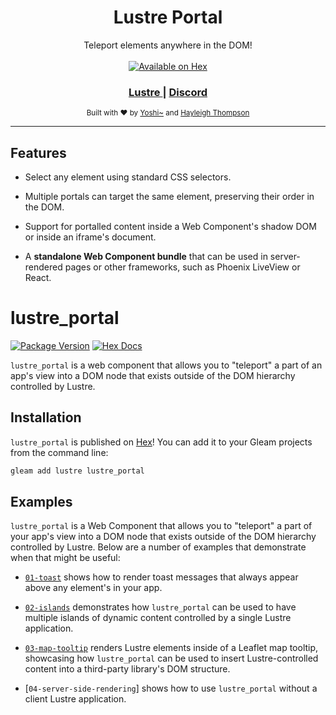 <h1 align="center">Lustre Portal</h1>

<div align="center">
    Teleport elements anywhere in the DOM!
</div>

<br />

<div align="center">
  <a href="https://hex.pm/packages/lustre_portal">
      <img src="https://img.shields.io/hexpm/v/lustre_portal"
      alt="Available on Hex" />
  </a>
</div>

<div align="center">
  <h3>
    <a href="https://hexdocs.pm/lustre">
      Lustre
    </a>
    <span> | </span>
    <a href="https://discord.gg/Fm8Pwmy">
      Discord
    </a>
  </h3>
</div>

<div align="center">
  <sub>Built with ❤︎ by
  <a href="https://bsky.app/profile/joshi.monster">Yoshi~</a> and
  <a href="https://bsky.app/profile/hayleigh.dev">Hayleigh Thompson</a>
</div>

---

## Features

- Select any element using standard CSS selectors.

- Multiple portals can target the same element, preserving their order in the
  DOM.

- Support for portalled content inside a Web Component's shadow DOM or inside
  an iframe's document.

- A **standalone Web Component bundle** that can be used in server-rendered pages
  or other frameworks, such as Phoenix LiveView or React.


# lustre_portal

[![Package Version](https://img.shields.io/hexpm/v/lustre_portal)](https://hex.pm/packages/lustre_portal)
[![Hex Docs](https://img.shields.io/badge/hex-docs-ffaff3)](https://hexdocs.pm/lustre_portal/)

`lustre_portal` is a web component that allows you to "teleport" a part of an
app's view into a DOM node that exists outside of the DOM hierarchy controlled
by Lustre.

## Installation

`lustre_portal` is published on [Hex](https://hex.pm/packages/lustre_portal)! You
can add it to your Gleam projects from the command line:

```sh
gleam add lustre lustre_portal
```

## Examples

`lustre_portal` is a Web Component that allows you to "teleport" a part of your
app's view into a DOM node that exists outside of the DOM hierarchy controlled
by Lustre. Below are a number of examples that demonstrate when that might be
useful:

- [`01-toast`]() shows how to render toast messages that always appear above any
  element's in your app.

- [`02-islands`]() demonstrates how `lustre_portal` can be used to have multiple
  islands of dynamic content controlled by a single Lustre application.

- [`03-map-tooltip`]() renders Lustre elements inside of a Leaflet map tooltip,
  showcasing how `lustre_portal` can be used to insert Lustre-controlled content
  into a third-party library's DOM structure.

- [`04-server-side-rendering`] shows how to use `lustre_portal` without a client
  Lustre application.
